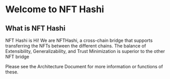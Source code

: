 # Welcome to NFT Hashi

## What is NFT Hashi

NFT Hashi is Hi! We are NFTHashi, a cross-chain bridge that supports transferring the NFTs between the different chains. The balance of Extensibility, Generalizability, and Trust Minimization is superior to the other NFT bridge

Please see the Architecture Document for more information or functions of these.
